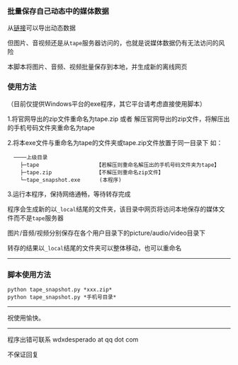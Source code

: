 ### 批量保存自己动态中的媒体数据

从[链接](https://activity.askbox.ink/export.html)可以导出动态数据

但图片、音视频还是从`tape`服务器访问的，也就是说媒体数据仍有无法访问的风险

本脚本将图片、音频、视频批量保存到本地，并生成新的离线网页

### 使用方法

（目前仅提供Windows平台的exe程序，其它平台请考虑直接使用脚本）

1.将官网导出的zip文件重命名为tape.zip 或者
  解压官网导出的zip文件，将解压出的手机号码文件夹重命名为tape

2.将本exe文件与重命名为tape的文件夹或tape.zip文件放置于同一目录下
  如：
```
  ────上级目录
    ├─tape                  【若解压则重命名解压出的手机号码文件夹为tape】
    ├─tape.zip              【不解压则重命名zip文件】
    └─tape_snapshot.exe      (本程序)
```
3.运行本程序，保持网络通畅，等待转存完成


程序会生成新的以`_local`结尾的文件夹，该目录中网页将访问本地保存的媒体文件而不是`tape`服务器

图片/音频/视频分别保存在各个用户目录下的picture/audio/video目录下

转存的结果以`_local`结尾的文件夹可以整体移动，也可以重命名

---

### 脚本使用方法

```
python tape_snapshot.py *xxx.zip*
python tape_snapshot.py *手机号目录*
```

---

祝使用愉快。

---

程序出错可联系 wdxdesperado at qq dot com

不保证回复
